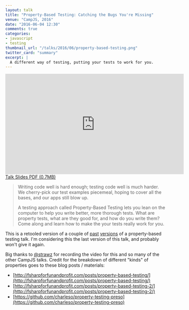 ```yaml
---
layout: talk
title: "Property-Based Testing: Catching the Bugs You're Missing"
venue: "CampJS, 2016"
date: "2016-06-04 12:30"
comments: true
categories:
- javascript
- testing
thumbnail_url: "/talks/2016/06/property-based-testing.png"
twitter_card: "summary"
excerpt: |
  A different way of testing, putting your tests to work for you.
---
```


<div class="pdf">
  <iframe width="560" height="315" src="https://www.youtube.com/embed/_OXrdIRmdJc" frameborder="0" allowfullscreen></iframe>
  <a href="/talks/2016/06/property-based-testing.pdf">
    <span>Talk Slides PDF (0.7MB)</span>
  </a>
</div>

> Writing code well is hard enough; testing code well is much harder. We cherry-pick our test examples piecemeal, hoping to cover all the bases, and our apps still blow up.
>
> A testing approach called Property-Based Testing lets you lean on the computer to help you write better, more thorough tests. What are property tests, what are they good for, and how do you write them? Come along and learn how to make the your tests really work for you.

This is a retooled version of a couple of [past](/talks/2015/06/property-based-testing) [versions](/talks/2016/05/catching-the-bugs-youre-missing) of a property-based testing talk. I'm considering this the last version of this talk, and probably won't give it again.


Big thanks to [@strawz](https://twitter.com/strawz) for recording the video for this and so many of the other CampJS talks. Credit for the breakdown of different "kinds" of properties goes to these blog posts / materials:

* [http://fsharpforfunandprofit.com/posts/property-based-testing/](http://fsharpforfunandprofit.com/posts/property-based-testing/)
* [http://fsharpforfunandprofit.com/posts/property-based-testing-2/](http://fsharpforfunandprofit.com/posts/property-based-testing-2/)
* [https://github.com/charleso/property-testing-preso](https://github.com/charleso/property-testing-preso)
